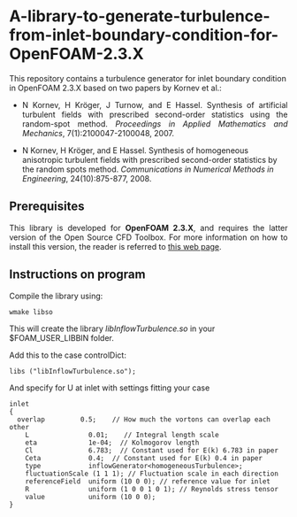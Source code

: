 # A-library-to-generate-turbulence-from-inlet-boundary-condition-for-OpenFOAM-2.3.X
This repository contains a turbulence generator for inlet boundary condition in OpenFOAM 2.3.X based on two papers by Kornev et al.:

<ul>
    <li><p align="justify">N Kornev, H Kr&#246ger, J Turnow, and E Hassel. Synthesis of artificial turbulent fields with prescribed second-order statistics using the random-spot method. <em>Proceedings in Applied Mathematics and Mechanics</em>, 7(1):2100047-2100048, 2007.</p></li>
    <li>N Kornev, H Kr&#246ger, and E Hassel. Synthesis of homogeneous anisotropic turbulent fields with prescribed second-order statistics by the random spots method. <em>Communications in Numerical Methods in Engineering</em>, 24(10):875-877, 2008.
    </li>
</ul>


## Prerequisites

<p align="justify">This library is developed for <strong>OpenFOAM 2.3.X</strong>, and requires the latter version of the Open Source CFD Toolbox. For more information on how to install this version, the reader is referred to <a href="https://sites.google.com/site/foamguides/installation/installing-openfoam-2-3-x">this web page</a>.</p>

## Instructions on program

Compile the library using:

    wmake libso

This will create the library <em>libInflowTurbulence.so</em> in your $FOAM_USER_LIBBIN folder.

Add this to the case controlDict:

    libs ("libInflowTurbulence.so");

And specify for U at inlet with settings fitting your case

    inlet
    {
      overlap         0.5;    // How much the vortons can overlap each other
        L               0.01;    // Integral length scale
        eta             1e-04;  // Kolmogorov length
        Cl              6.783;  // Constant used for E(k) 6.783 in paper
        Ceta            0.4;  // Constant used for E(k) 0.4 in paper
        type            inflowGenerator<homogeneousTurbulence>;
        fluctuationScale (1 1 1); // Fluctuation scale in each direction
        referenceField  uniform (10 0 0); // reference value for inlet
        R               uniform (1 0 0 1 0 1); // Reynolds stress tensor
        value           uniform (10 0 0); 
    }

